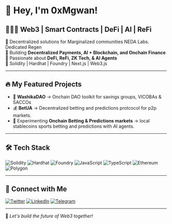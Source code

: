 # 🐉 Hey, I'm 0xMgwan!

## 👨🏾‍💻 Web3 | Smart Contracts | DeFi | AI | ReFi

🔹 Decentralized solutions for Marginalized communities NEDA Labs. Dedicated Regen  
🔹 Building **Decentralized Payments, AI + Blockchain, and Onchain Finance**  
🔹 Passionate about **DeFi, ReFi, ZK Tech, & AI Agents**  
🔹 Solidity | Hardhat | Foundry | Next.js | Web3.js  

---

## 🔥 My Featured Projects

- 🏦 **WashikaDAO** → Onchain DAO toolkit for savings groups, VICOBAs & SACCOs  
- 💰 **BetUA** → Decentralized betting and predictions protcocol for p2p markets.  
- 🎰 Experimenting **Onchain Betting & Predictions markets** → local stablecoins sports betting and predictions with AI agents.  

---

## 🛠️ Tech Stack  
![Solidity](https://img.shields.io/badge/Solidity-%23363636.svg?style=flat&logo=solidity&logoColor=white)
![Hardhat](https://img.shields.io/badge/Hardhat-%23363636.svg?style=flat&logo=hardhat&logoColor=white)
![Foundry](https://img.shields.io/badge/Foundry-%23363636.svg?style=flat&logo=foundry&logoColor=white)
![JavaScript](https://img.shields.io/badge/JavaScript-%23363636.svg?style=flat&logo=javascript&logoColor=white)
![TypeScript](https://img.shields.io/badge/TypeScript-%23363636.svg?style=flat&logo=typescript&logoColor=white)
![Ethereum](https://img.shields.io/badge/Ethereum-%23363636.svg?style=flat&logo=ethereum&logoColor=white)
![Polygon](https://img.shields.io/badge/Polygon-%23363636.svg?style=flat&logo=polygon&logoColor=white)

---

## 🔗 Connect with Me  
[![Twitter](https://img.shields.io/badge/X-000?style=flat&logo=twitter&logoColor=white)](https://twitter.com/machuche1)
[![LinkedIn](https://img.shields.io/badge/LinkedIn-0077B5?style=flat&logo=linkedin&logoColor=white)](david-machuche-1a9954b7/)
[![Telegram](https://img.shields.io/badge/Telegram-2CA5E0?style=flat&logo=telegram&logoColor=white)](https://t.me/Chuche0x)

---
🚀 *Let's build the future of Web3 together!*

